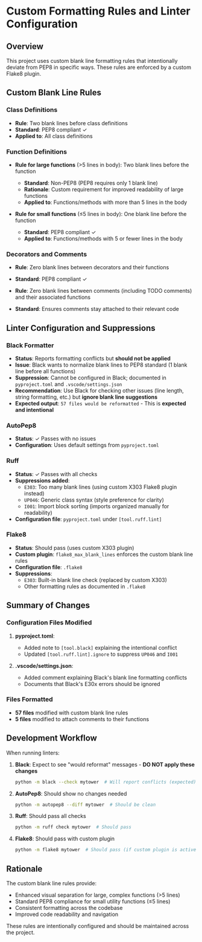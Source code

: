 # Custom Formatting Rules and Linter Configuration

## Overview
This project uses custom blank line formatting rules that intentionally deviate from PEP8 in specific ways. These rules are enforced by a custom Flake8 plugin.

## Custom Blank Line Rules

### Class Definitions
- **Rule**: Two blank lines before class definitions
- **Standard**: PEP8 compliant ✓
- **Applied to**: All class definitions

### Function Definitions
- **Rule for large functions** (>5 lines in body): Two blank lines before the function
  - **Standard**: Non-PEP8 (PEP8 requires only 1 blank line)
  - **Rationale**: Custom requirement for improved readability of large functions
  - **Applied to**: Functions/methods with more than 5 lines in the body

- **Rule for small functions** (≤5 lines in body): One blank line before the function
  - **Standard**: PEP8 compliant ✓
  - **Applied to**: Functions/methods with 5 or fewer lines in the body

### Decorators and Comments
- **Rule**: Zero blank lines between decorators and their functions
- **Standard**: PEP8 compliant ✓

- **Rule**: Zero blank lines between comments (including TODO comments) and their associated functions
- **Standard**: Ensures comments stay attached to their relevant code

## Linter Configuration and Suppressions

### Black Formatter
- **Status**: Reports formatting conflicts but **should not be applied**
- **Issue**: Black wants to normalize blank lines to PEP8 standard (1 blank line before all functions)
- **Suppression**: Cannot be configured in Black; documented in `pyproject.toml` and `.vscode/settings.json`
- **Recommendation**: Use Black for checking other issues (line length, string formatting, etc.) but **ignore blank line suggestions**
- **Expected output**: `57 files would be reformatted` - This is **expected and intentional**

### AutoPep8
- **Status**: ✓ Passes with no issues
- **Configuration**: Uses default settings from `pyproject.toml`

### Ruff
- **Status**: ✓ Passes with all checks
- **Suppressions added**:
  - `E303`: Too many blank lines (using custom X303 Flake8 plugin instead)
  - `UP046`: Generic class syntax (style preference for clarity)
  - `I001`: Import block sorting (imports organized manually for readability)
- **Configuration file**: `pyproject.toml` under `[tool.ruff.lint]`

### Flake8
- **Status**: Should pass (uses custom X303 plugin)
- **Custom plugin**: `flake8_max_blank_lines` enforces the custom blank line rules
- **Configuration file**: `.flake8`
- **Suppressions**:
  - `E303`: Built-in blank line check (replaced by custom X303)
  - Other formatting rules as documented in `.flake8`

## Summary of Changes

### Configuration Files Modified
1. **pyproject.toml**:
   - Added note to `[tool.black]` explaining the intentional conflict
   - Updated `[tool.ruff.lint].ignore` to suppress `UP046` and `I001`

2. **.vscode/settings.json**:
   - Added comment explaining Black's blank line formatting conflicts
   - Documents that Black's E30x errors should be ignored

### Files Formatted
- **57 files** modified with custom blank line rules
- **5 files** modified to attach comments to their functions

## Development Workflow

When running linters:

1. **Black**: Expect to see "would reformat" messages - **DO NOT apply these changes**
   ```bash
   python -m black --check mytower  # Will report conflicts (expected)
   ```

2. **AutoPep8**: Should show no changes needed
   ```bash
   python -m autopep8 --diff mytower  # Should be clean
   ```

3. **Ruff**: Should pass all checks
   ```bash
   python -m ruff check mytower  # Should pass
   ```

4. **Flake8**: Should pass with custom plugin
   ```bash
   python -m flake8 mytower  # Should pass (if custom plugin is active)
   ```

## Rationale

The custom blank line rules provide:
- Enhanced visual separation for large, complex functions (>5 lines)
- Standard PEP8 compliance for small utility functions (≤5 lines)
- Consistent formatting across the codebase
- Improved code readability and navigation

These rules are intentionally configured and should be maintained across the project.
